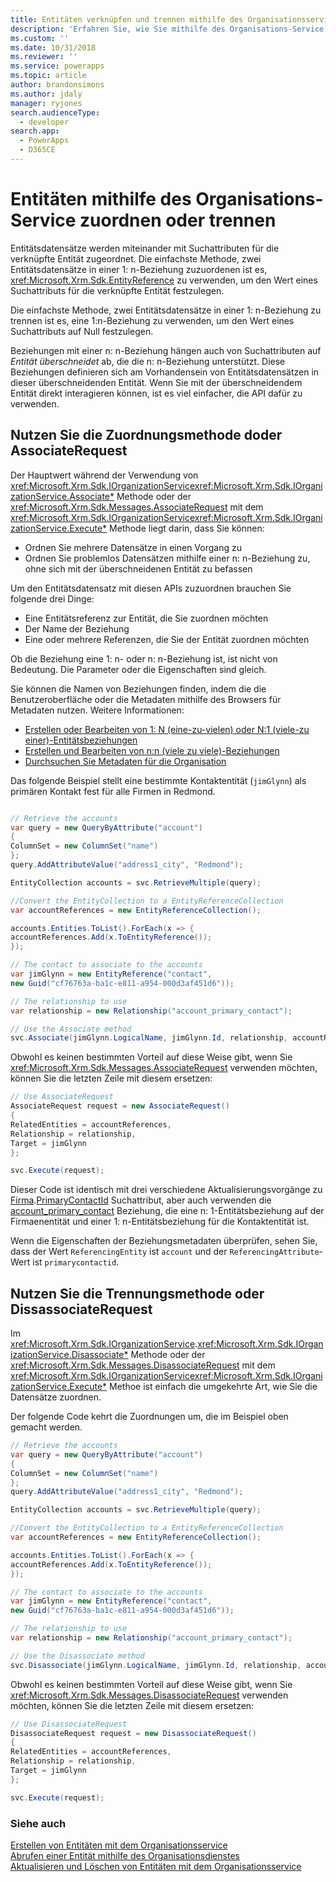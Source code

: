 ```yaml
---
title: Entitäten verknüpfen und trennen mithilfe des Organisationsservices (Common Data Service für Apps)| Microsoft Docs
description: 'Erfahren Sie, wie Sie mithilfe des Organisations-Service Entitäten zuordnen und trennen'
ms.custom: ''
ms.date: 10/31/2018
ms.reviewer: ''
ms.service: powerapps
ms.topic: article
author: brandonsimons
ms.author: jdaly
manager: ryjones
search.audienceType:
  - developer
search.app:
  - PowerApps
  - D365CE
---
```

# <a name="associate-and-disassociate-entities-using-the-organization-service"></a>Entitäten mithilfe des Organisations-Service zuordnen oder trennen

Entitätsdatensätze werden miteinander mit Suchattributen für die verknüpfte Entität zugeordnet. Die einfachste Methode, zwei Entitätsdatensätze in einer 1: n-Beziehung zuzuordenen ist es,  <xref:Microsoft.Xrm.Sdk.EntityReference> zu verwenden, um den Wert eines Suchattributs für die verknüpfte Entität festzulegen.

Die einfachste Methode, zwei Entitätsdatensätze in einer 1: n-Beziehung zu trennen ist es,  eine 1:n-Beziehung zu verwenden, um den Wert eines Suchattributs auf Null festzulegen.

Beziehungen mit einer n: n-Beziehung hängen auch von Suchattributen auf *Entität überschneidet* ab, die die n: n-Beziehung unterstützt. Diese Beziehungen definieren sich am Vorhandensein von Entitätsdatensätzen in dieser überschneidenden Entität. Wenn Sie mit der überschneidendem Entität direkt interagieren können, ist es viel einfacher, die API dafür zu verwenden.

## <a name="use-the-associate-method-or-associaterequest"></a>Nutzen Sie die Zuordnungsmethode doder AssociateRequest

Der Hauptwert während der Verwendung von <xref:Microsoft.Xrm.Sdk.IOrganizationService><xref:Microsoft.Xrm.Sdk.IOrganizationService.Associate*> Methode oder der <xref:Microsoft.Xrm.Sdk.Messages.AssociateRequest> mit dem <xref:Microsoft.Xrm.Sdk.IOrganizationService><xref:Microsoft.Xrm.Sdk.IOrganizationService.Execute*> Methode liegt darin, dass Sie können:

- Ordnen Sie mehrere Datensätze in einen Vorgang zu
- Ordnen Sie problemlos Datensätzen mithilfe einer n: n-Beziehung zu, ohne sich mit der überschneidenen Entität zu befassen

Um den Entitätsdatensatz mit diesen APIs zuzuordnen brauchen Sie folgende drei Dinge:

- Eine Entitätsreferenz zur Entität, die Sie zuordnen möchten
- Der Name der Beziehung
- Eine oder mehrere Referenzen, die Sie der Entität zuordnen möchten

Ob die Beziehung eine 1: n- oder n: n-Beziehung ist, ist nicht von Bedeutung. Die Parameter oder die Eigenschaften sind gleich.

Sie können die Namen von Beziehungen finden, indem die die Benutzeroberfläche oder die Metadaten mithilfe des Browsers für Metadaten nutzen. Weitere Informationen: 

- [Erstellen oder Bearbeiten von 1: N (eine-zu-vielen) oder N:1 (viele-zu einer)-Entitätsbeziehungen](../../../maker/common-data-service/create-edit-1n-relationships.md)
- [Erstellen und Bearbeiten von n:n (viele zu viele)-Beziehungen](../../../maker/common-data-service/create-edit-nn-relationships.md)
- [Durchsuchen Sie Metadaten für die Organisation](../browse-your-metadata.md)

Das folgende Beispiel stellt eine bestimmte Kontaktentität (`jimGlynn`) als primären Kontakt fest für alle Firmen in Redmond.


```csharp

// Retrieve the accounts
var query = new QueryByAttribute("account")
{
ColumnSet = new ColumnSet("name")
};
query.AddAttributeValue("address1_city", "Redmond");

EntityCollection accounts = svc.RetrieveMultiple(query);

//Convert the EntityCollection to a EntityReferenceCollection
var accountReferences = new EntityReferenceCollection();

accounts.Entities.ToList().ForEach(x => {
accountReferences.Add(x.ToEntityReference());
});

// The contact to associate to the accounts
var jimGlynn = new EntityReference("contact", 
new Guid("cf76763a-ba1c-e811-a954-000d3af451d6"));

// The relationship to use
var relationship = new Relationship("account_primary_contact");

// Use the Associate method
svc.Associate(jimGlynn.LogicalName, jimGlynn.Id, relationship, accountReferences);
```
Obwohl es keinen bestimmten Vorteil auf diese Weise gibt, wenn Sie <xref:Microsoft.Xrm.Sdk.Messages.AssociateRequest> verwenden möchten, können Sie die letzten Zeile mit diesem ersetzen:


```csharp
// Use AssociateRequest
AssociateRequest request = new AssociateRequest()
{
RelatedEntities = accountReferences,
Relationship = relationship,
Target = jimGlynn
};

svc.Execute(request);
```

Dieser Code ist identisch mit drei verschiedene Aktualisierungsvorgänge zu [Firma](../reference/entities/account.md).[PrimaryContactId](../reference/entities/account.md#BKMK_PrimaryContactId) Suchattribut, aber auch verwenden die [account_primary_contact](../reference/entities/contact.md#BKMK_account_primary_contact) Beziehung, die eine n: 1-Entitätsbeziehung auf der Firmaenentität und einer 1: n-Entitätsbeziehung für die Kontaktentität ist.

Wenn die Eigenschaften der Beziehungsmetadaten überprüfen, sehen Sie, dass der Wert `ReferencingEntity` ist `account` und der `ReferencingAttribute`-Wert ist `primarycontactid`.


## <a name="use-the-disassociate-method-or-disassociaterequest"></a>Nutzen Sie die Trennungsmethode oder DissassociateRequest

Im <xref:Microsoft.Xrm.Sdk.IOrganizationService>.<xref:Microsoft.Xrm.Sdk.IOrganizationService.Disassociate*> Methode oder der <xref:Microsoft.Xrm.Sdk.Messages.DisassociateRequest> mit dem <xref:Microsoft.Xrm.Sdk.IOrganizationService><xref:Microsoft.Xrm.Sdk.IOrganizationService.Execute*> Methoe ist einfach die umgekehrte Art, wie Sie die Datensätze zuordnen.

Der folgende Code kehrt die Zuordnungen um, die im Beispiel oben gemacht werden.


```csharp
// Retrieve the accounts
var query = new QueryByAttribute("account")
{
ColumnSet = new ColumnSet("name")
};
query.AddAttributeValue("address1_city", "Redmond");

EntityCollection accounts = svc.RetrieveMultiple(query);

//Convert the EntityCollection to a EntityReferenceCollection
var accountReferences = new EntityReferenceCollection();

accounts.Entities.ToList().ForEach(x => {
accountReferences.Add(x.ToEntityReference());
});

// The contact to associate to the accounts
var jimGlynn = new EntityReference("contact", 
new Guid("cf76763a-ba1c-e811-a954-000d3af451d6"));

// The relationship to use
var relationship = new Relationship("account_primary_contact");

// Use the Disassociate method
svc.Disassociate(jimGlynn.LogicalName, jimGlynn.Id, relationship, accountReferences);
```
Obwohl es keinen bestimmten Vorteil auf diese Weise gibt, wenn Sie <xref:Microsoft.Xrm.Sdk.Messages.DisassociateRequest> verwenden möchten, können Sie die letzten Zeile mit diesem ersetzen:

```csharp
// Use DisassociateRequest
DisassociateRequest request = new DisassociateRequest()
{
RelatedEntities = accountReferences,
Relationship = relationship,
Target = jimGlynn
};

svc.Execute(request);
```

### <a name="see-also"></a>Siehe auch

[Erstellen von Entitäten mit dem Organisationsservice](entity-operations-create.md)<br />
[Abrufen einer Entität mithilfe des Organisationsdienstes](entity-operations-retrieve.md)<br />
[Aktualisieren und Löschen von Entitäten mit dem Organisationsservice](entity-operations-update-delete.md)<br />
